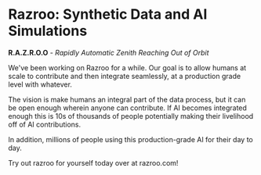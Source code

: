 # Razroo: Synthetic Data and AI Simulations

**R.A.Z.R.O.O** - _Rapidly Automatic Zenith Reaching Out of Orbit_

We've been working on Razroo for a while. Our goal is to allow humans at scale to contribute and then integrate seamlessly, at a production grade level with whatever.

The vision is make humans an integral part of the data process, but it can be open enough wherein anyone can contribute. If AI becomes integrated enough this is 10s of thousands of people potentially making their livelihood off of AI contributions. 

In addition, millions of people using this production-grade AI for their day to day.


Try out razroo for yourself today over at razroo.com!


